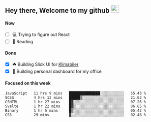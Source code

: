 ## Hey there, Welcome to my github <img src="https://media.giphy.com/media/hvRJCLFzcasrR4ia7z/giphy.gif" width="25px">

#### Now
- [ ] 💻 Trying to figure out React
- [ ] 📕 Reading

#### Done
- [x] ☘️ Building Slick UI for [Klimabiler](https://klimabiler.dk)
- [x] 🚀 Building personal dashboard for my office
 
 #### Focused on this week
<!--START_SECTION:waka-->

```text
JavaScript   11 hrs 9 mins   ██████████████░░░░░░░░░░░   55.43 %
SCSS         4 hrs 13 mins   █████▒░░░░░░░░░░░░░░░░░░░   21.03 %
CSHTML       1 hr 27 mins    █▓░░░░░░░░░░░░░░░░░░░░░░░   07.26 %
Svelte       1 hr 22 mins    █▓░░░░░░░░░░░░░░░░░░░░░░░   06.85 %
Binary       1 hr 5 mins     █▒░░░░░░░░░░░░░░░░░░░░░░░   05.42 %
CSS          29 mins         ▓░░░░░░░░░░░░░░░░░░░░░░░░   02.48 %
```

<!--END_SECTION:waka-->

